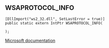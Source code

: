 ## WSAPROTOCOL_INFO

```
[DllImport("ws2_32.dll", SetLastError = true)]
public static extern IntPtr WSAPROTOCOL_INFO(
   
);
```

[Microsoft documentation](TODO)
